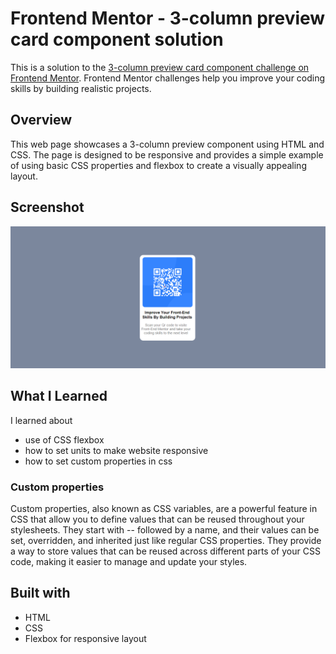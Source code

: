 # Frontend Mentor - 3-column preview card component solution

This is a solution to the [3-column preview card component challenge on Frontend Mentor](https://www.frontendmentor.io/challenges/3column-preview-card-component-pH92eAR2-). Frontend Mentor challenges help you improve your coding skills by building realistic projects. 

## Overview

This web page showcases a 3-column preview component using HTML and CSS. The page is designed to be responsive and provides 
a simple example of using basic CSS properties and flexbox to create a visually appealing layout.

## Screenshot
![Screenshot](https://github.com/amrita150/100-Projects-In-100-Days/blob/main/Day%201/Screenshot.png)

## What I Learned
I learned about 
- use of CSS flexbox 
- how to set units to make website responsive
- how to set custom properties in css

### Custom properties
Custom properties, also known as CSS variables, are a powerful feature in CSS that allow you to define values that can be reused throughout your stylesheets. They start with -- followed by a name, and their values can be set, overridden, and inherited just like regular CSS properties. They provide a way to store values that can be reused across different parts of your CSS code, making it easier to manage and update your styles.


## Built with
- HTML
- CSS
- Flexbox for responsive layout



